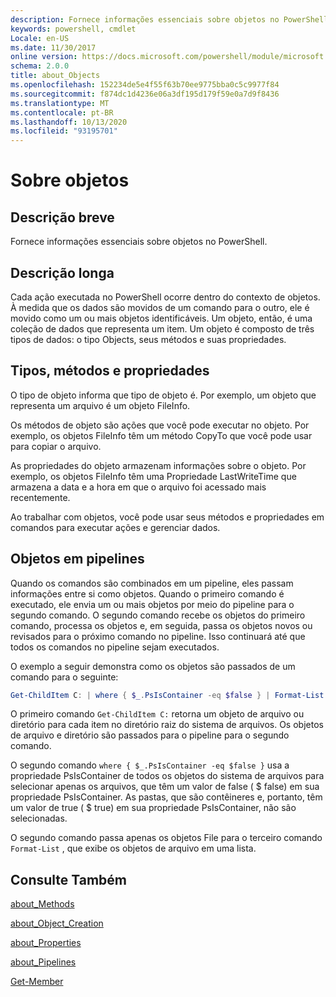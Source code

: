 ```yaml
---
description: Fornece informações essenciais sobre objetos no PowerShell.
keywords: powershell, cmdlet
Locale: en-US
ms.date: 11/30/2017
online version: https://docs.microsoft.com/powershell/module/microsoft.powershell.core/about/about_objects?view=powershell-6&WT.mc_id=ps-gethelp
schema: 2.0.0
title: about_Objects
ms.openlocfilehash: 152234de5e4f55f63b70ee9775bba0c5c9977f84
ms.sourcegitcommit: f874dc1d4236e06a3df195d179f59e0a7d9f8436
ms.translationtype: MT
ms.contentlocale: pt-BR
ms.lasthandoff: 10/13/2020
ms.locfileid: "93195701"
---
```

# <a name="about-objects"></a>Sobre objetos

## <a name="short-description"></a>Descrição breve
Fornece informações essenciais sobre objetos no PowerShell.

## <a name="long-description"></a>Descrição longa

Cada ação executada no PowerShell ocorre dentro do contexto de objetos. À medida que os dados são movidos de um comando para o outro, ele é movido como um ou mais objetos identificáveis. Um objeto, então, é uma coleção de dados que representa um item. Um objeto é composto de três tipos de dados: o tipo Objects, seus métodos e suas propriedades.

## <a name="types-methods-and-properties"></a>Tipos, métodos e propriedades

O tipo de objeto informa que tipo de objeto é. Por exemplo, um objeto que representa um arquivo é um objeto FileInfo.

Os métodos de objeto são ações que você pode executar no objeto.
Por exemplo, os objetos FileInfo têm um método CopyTo que você pode usar para copiar o arquivo.

As propriedades do objeto armazenam informações sobre o objeto. Por exemplo, os objetos FileInfo têm uma Propriedade LastWriteTime que armazena a data e a hora em que o arquivo foi acessado mais recentemente.

Ao trabalhar com objetos, você pode usar seus métodos e propriedades em comandos para executar ações e gerenciar dados.

## <a name="objects-in-pipelines"></a>Objetos em pipelines

Quando os comandos são combinados em um pipeline, eles passam informações entre si como objetos. Quando o primeiro comando é executado, ele envia um ou mais objetos por meio do pipeline para o segundo comando. O segundo comando recebe os objetos do primeiro comando, processa os objetos e, em seguida, passa os objetos novos ou revisados para o próximo comando no pipeline.
Isso continuará até que todos os comandos no pipeline sejam executados.

O exemplo a seguir demonstra como os objetos são passados de um comando para o seguinte:

```powershell
Get-ChildItem C: | where { $_.PsIsContainer -eq $false } | Format-List
```

O primeiro comando `Get-ChildItem C:` retorna um objeto de arquivo ou diretório para cada item no diretório raiz do sistema de arquivos. Os objetos de arquivo e diretório são passados para o pipeline para o segundo comando.

O segundo comando `where { $_.PsIsContainer -eq $false }` usa a propriedade PsIsContainer de todos os objetos do sistema de arquivos para selecionar apenas os arquivos, que têm um valor de false ( \$ false) em sua propriedade PsIsContainer. As pastas, que são contêineres e, portanto, têm um valor de true ( \$ true) em sua propriedade PsIsContainer, não são selecionadas.

O segundo comando passa apenas os objetos File para o terceiro comando `Format-List` , que exibe os objetos de arquivo em uma lista.

## <a name="see-also"></a>Consulte Também

[about_Methods](about_Methods.md)

[about_Object_Creation](about_Object_Creation.md)

[about_Properties](about_Properties.md)

[about_Pipelines](about_Pipelines.md)

[Get-Member](xref:Microsoft.PowerShell.Utility.Get-Member)
